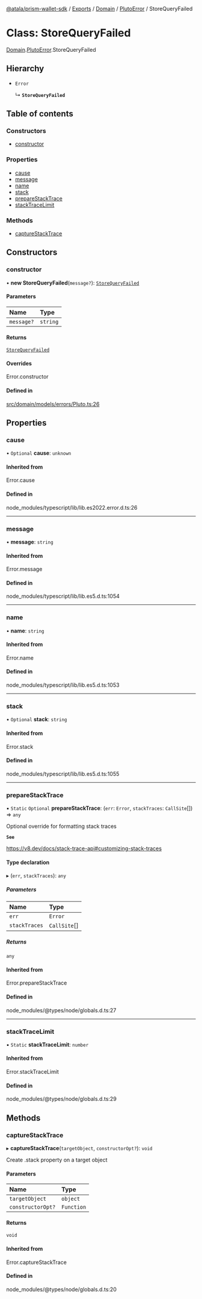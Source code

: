 [@atala/prism-wallet-sdk](../README.md) / [Exports](../modules.md) / [Domain](../modules/Domain.md) / [PlutoError](../modules/Domain.PlutoError.md) / StoreQueryFailed

# Class: StoreQueryFailed

[Domain](../modules/Domain.md).[PlutoError](../modules/Domain.PlutoError.md).StoreQueryFailed

## Hierarchy

- `Error`

  ↳ **`StoreQueryFailed`**

## Table of contents

### Constructors

- [constructor](Domain.PlutoError.StoreQueryFailed.md#constructor)

### Properties

- [cause](Domain.PlutoError.StoreQueryFailed.md#cause)
- [message](Domain.PlutoError.StoreQueryFailed.md#message)
- [name](Domain.PlutoError.StoreQueryFailed.md#name)
- [stack](Domain.PlutoError.StoreQueryFailed.md#stack)
- [prepareStackTrace](Domain.PlutoError.StoreQueryFailed.md#preparestacktrace)
- [stackTraceLimit](Domain.PlutoError.StoreQueryFailed.md#stacktracelimit)

### Methods

- [captureStackTrace](Domain.PlutoError.StoreQueryFailed.md#capturestacktrace)

## Constructors

### constructor

• **new StoreQueryFailed**(`message?`): [`StoreQueryFailed`](Domain.PlutoError.StoreQueryFailed.md)

#### Parameters

| Name | Type |
| :------ | :------ |
| `message?` | `string` |

#### Returns

[`StoreQueryFailed`](Domain.PlutoError.StoreQueryFailed.md)

#### Overrides

Error.constructor

#### Defined in

[src/domain/models/errors/Pluto.ts:26](https://github.com/hyperledger/identus-edge-agent-sdk-ts/blob/2cdbf1ede368164be3dd56f3e362e76e94d48b48/src/domain/models/errors/Pluto.ts#L26)

## Properties

### cause

• `Optional` **cause**: `unknown`

#### Inherited from

Error.cause

#### Defined in

node_modules/typescript/lib/lib.es2022.error.d.ts:26

___

### message

• **message**: `string`

#### Inherited from

Error.message

#### Defined in

node_modules/typescript/lib/lib.es5.d.ts:1054

___

### name

• **name**: `string`

#### Inherited from

Error.name

#### Defined in

node_modules/typescript/lib/lib.es5.d.ts:1053

___

### stack

• `Optional` **stack**: `string`

#### Inherited from

Error.stack

#### Defined in

node_modules/typescript/lib/lib.es5.d.ts:1055

___

### prepareStackTrace

▪ `Static` `Optional` **prepareStackTrace**: (`err`: `Error`, `stackTraces`: `CallSite`[]) => `any`

Optional override for formatting stack traces

**`See`**

https://v8.dev/docs/stack-trace-api#customizing-stack-traces

#### Type declaration

▸ (`err`, `stackTraces`): `any`

##### Parameters

| Name | Type |
| :------ | :------ |
| `err` | `Error` |
| `stackTraces` | `CallSite`[] |

##### Returns

`any`

#### Inherited from

Error.prepareStackTrace

#### Defined in

node_modules/@types/node/globals.d.ts:27

___

### stackTraceLimit

▪ `Static` **stackTraceLimit**: `number`

#### Inherited from

Error.stackTraceLimit

#### Defined in

node_modules/@types/node/globals.d.ts:29

## Methods

### captureStackTrace

▸ **captureStackTrace**(`targetObject`, `constructorOpt?`): `void`

Create .stack property on a target object

#### Parameters

| Name | Type |
| :------ | :------ |
| `targetObject` | `object` |
| `constructorOpt?` | `Function` |

#### Returns

`void`

#### Inherited from

Error.captureStackTrace

#### Defined in

node_modules/@types/node/globals.d.ts:20
